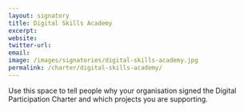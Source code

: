```yaml
---
layout: signatory
title: Digital Skills Academy
excerpt: 
website: 
twitter-url: 
email: 
image: /images/signatories/digital-skills-academy.jpg
permalink: /charter/digital-skills-academy/
---
```


Use this space to tell people why your organisation signed the Digital Participation Charter and which projects you are supporting.